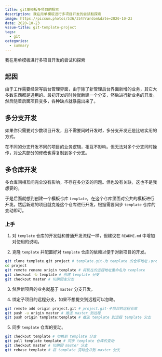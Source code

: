 ```yaml
---
title: git单模板多项目的探索
description: 我在用单模板进行多项目开发的尝试和探索
image: https://picsum.photos/536/354?random&date=2020-10-23
date: 2020-10-23
vssue-title: git-template-project
tags:
  - git
categories:
  - summary
---
```


我在用单模板进行多项目开发的尝试和探索

<!-- more -->

## 起因

由于工作需要经常写后台管理界面，由于除了新管理后台界面新增的业务，其它大多数东西都是通用的。最初开发的时候就新建一个分支，然后进行新业务的开发。然后随着后面项目变多，各种缺点就暴露出来了。

## 多分支开发

如果你只需要对少数项目开发，且不需要同时开发时，多分支开发还是比较实用的方式。

在不同的分支开发不同的项目的业务逻辑，相互不影响。但无法对多个分支同时操作，对公共部分的修改也得复制到多个分支。

## 多仓库开发

多仓库间相互间完全没有影响，不存在多分支的问题。但也没有关联，这也不是我想要的。

于是后面就想到创建一个模板仓库 `template`，在这个仓库里面对公共的模板进行开发。然后新建的项目就克隆这个仓库进行开发，根据需要同步 `template` 仓库的变动即可。

### 上手

1. 对 `template` 仓库的开发就和普通开发流程一样，但建议在 `README.md` 中增加对使用的说明。

2. 克隆 `template` 并配置好对 `template` 仓库的依赖以便于对新项目的开发。

``` sh
git clone template.git project # template.git-为 template 的仓库地址；project-为子项目文件夹名称，防止重名
cd project
git remote rename origin template # 将现在的远程地址重命名为 template
git checkout -b template # 创建 template 分支
git checkout master # 切换回主分支
```

3. 然后新项目的业务就基于 `master` 分支开发。

4. 绑定子项目的远程分支，如果不想提交到远程可以忽略。

``` sh
git remote add origin project.git # project.git-子项目的远程仓库
git push -u origin master # 推送 master 到远程
git push origin template:template # 推送 template 到远程 template 分支
```

5. 同步 `template` 仓库的变动。

``` sh
git checkout template # 切换到 template 分支
git pull template template # 同步 template 仓库的变动
git checkout master # 切换回 master 分支
git rebase template # 将 template 变动合并到 master 分支
```
